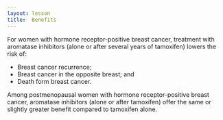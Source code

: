 ```yaml
---
layout: lesson
title:  Benefits 
---
```


For women with hormone receptor-positive breast cancer, treatment with aromatase inhibitors (alone or after several years of tamoxifen) lowers the risk of:

* Breast cancer recurrence;
* Breast cancer in the opposite breast; and
* Death form breast cancer.

Among postmenopausal women with hormone receptor-positive breast cancer, aromatase inhibitors (alone or after tamoxifen) offer the same or slightly greater benefit compared to tamoxifen alone.
